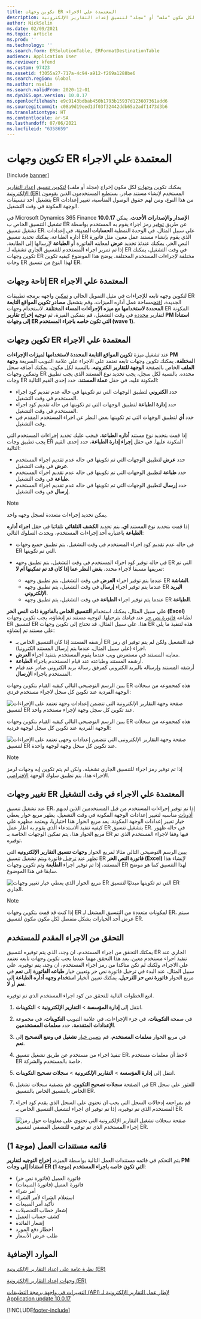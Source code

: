 ```yaml
---
title: تكوين وجهات ER المعتمدة علي الاجراء
description: يوضح هذا الموضوع معلومات كيفية تكوين وجهات بريد إلكتروني لكل مكون "ملف" أو "مجلد" لتنسيق إعداد التقارير الإلكترونية (ER) التي يتم تكوينها لإنشاء مستندات صادرة.
author: NickSelin
ms.date: 02/09/2021
ms.topic: article
ms.prod: ''
ms.technology: ''
ms.search.form: ERSolutionTable, ERFormatDestinationTable
audience: Application User
ms.reviewer: kfend
ms.custom: 97423
ms.assetid: f3055a27-717a-4c94-a912-f269a1288be6
ms.search.region: Global
ms.author: nselin
ms.search.validFrom: 2020-12-01
ms.dyn365.ops.version: 10.0.17
ms.openlocfilehash: e9c9143bdbab450b1793b15937d123607361add6
ms.sourcegitcommit: c08a9d19eed1df03f32442ddb65a2adf1473d3b6
ms.translationtype: HT
ms.contentlocale: ar-SA
ms.lasthandoff: 07/06/2021
ms.locfileid: "6358659"
---
```

# <a name="configure-action-dependent-er-destinations"></a>تكوين وجهات ER المعتمدة علي الاجراء

[!include [banner](../includes/banner.md)]

يمكنك تكوين [وجهات](electronic-reporting-destinations.md) لكل مكون إخراج (مجلد أو ملف) [لتكوين ](general-electronic-reporting.md) [تنسيق](general-electronic-reporting.md#FormatComponentOutbound) [إعداد التقارير الإلكترونية (ER)](general-electronic-reporting.md#Configuration) المستخدم لإنشاء مستند صادر. يستطيع المستخدمون الذين يقومون بتشغيل أحد تنسيقات ER من هذا النوع، ومن لهم حقوق الوصول المناسبة، تغيير إعدادات الوجهة المكونة في وقت التشغيل.

في Microsoft Dynamics 365 Finance **10.0.17 الإصدار والإصدارات الأحدث**، يمكن تشغيل التنسيق الخاص ب ER عن طريق [توفير](er-apis-app10-0-17.md) رمز اجراء يقوم به المستخدم بواسطة تشغيل تنسيق ER. علي سبيل المثال، في الوحدة النمطية **الحسابات المدينة**، في إعدادات أداره الطباعة، يمكنك تحديد تنسيق ER الذي يقوم بإنشاء مستند عمل معين، مثل فاتورة النص الحر. يمكنك عندئذ تحديد **عرض** لمعاينه الفاتورة أو **الطباعة** لإرسالها إلى الطابعة. إذا تم تمرير اجراء المستخدم للتنسيق الجاري تشغيله لـ ER في وقت التشغيل، يمكنك تكوين وجهات ER مختلفة لإجراءات المستخدم المختلفة. يوضح هذا الموضوع كيفيه تكوين وجات ER لهذا النوع من تنسيق ER.

## <a name="make-action-dependent-er-destinations-available"></a>إتاحة وجهات ER المعتمدة علي الاجراء

لتكوين وجهه تابعه للإجراءات في مثيل التمويل الحالي و [تمكين](er-apis-app10-0-17.md) واجهه برمجه تطبيقات ER الجديدة، [افتح](../../fin-ops/get-started/feature-management/feature-management-overview.md#the-feature-management-workspace)مساحة عمل أداره الميزات، وقم بتشغيل **مصادر تكوين المواقع التابعة المحددة لاستخدامها مع ميزه الإجراءات المساء المختلفة**. لاستخدام وجهات ER المكونة لتقارير [محدده](#reports-list-wave1) في وقت التشغيل، قم بتمكين الميزة، ثم **توجيه إخراج تقارير PM استنادا إلى وجهات ER التي تكون خاصه باجراء المستخدم (wave 1)**.

## <a name="configure-action-dependent-er-destinations"></a>تكوين وجهات ER المعتمدة علي الاجراء

عند تشغيل ميزة **تكوين المواقع التابعة المحددة لاستخدامها لميزات الإجراءات PM المختلفة**، يمكنك تكوين وجهات تابعه تعتمد علي الاجراء علي علامة التبويب السريعة **وجهة الملف** الخاص بالصفحة **الوجهة للتقارير الكترونيه**. بالنسبة لكل مكون، يمكنك أضافه سجل وتمكين وجهات ER محدده. بالنسبة لكل سجل، يجب تحديد نوع المستند الذي يجب تطبيق وجات ER المكونة عليه. في حقل **عملة المستند**، حدد إحدى القيم التالية:

- حدد **الكتروني** لتطبيق الوجهات التي تم تكوينها في حاله عدم تقديم كود اجراء المستخدم في وقت التشغيل.
- حدد **إدارة الطباعة** لتطبيق الوجهات التي تم تكوينها في حاله تقديم كود اجراء المستخدم في وقت التشغيل.
- حدد **أي** لتطبيق الوجهات التي تم تكوينها بغض النظر عن اجراء المستخدم المقدم في وقت التشغيل.

إذا قمت بتحديد نوع مستند **أداره الطباعة**، فيجب عليك تحديد إجراءات المستخدم التي يجب تطبيق وجات ER المكونة عليها. في حقل **إجراء إدارة الطباعة**، حدد إحدى القيم التالية:

- حدد **عرض** لتطبيق الوجهات التي تم تكوينها في حاله عدم تقديم اجراء المستخدم **عرض** في وقت التشغيل.
- حدد **طباعة** لتطبيق الوجهات التي تم تكوينها في حاله عدم تقديم اجراء المستخدم **طباعة** في وقت التشغيل.
- حدد **إرسال** لتطبيق الوجهات التي تم تكوينها في حاله عدم تقديم اجراء المستخدم **إرسال** في وقت التشغيل.

> [!NOTE]
> يمكن تحديد إجراءات متعددة لسجل وجهه واحد.

إذا قمت بتحديد نوع المستند **اي**، يتم تحديد **الكشف التلقائي** تلقائيا في حقل **اجراء أداره الطباعة** باعتباره أحد إجراءات المستخدم، ويحدث السلوك التالي:

- في حاله عدم تقديم كود اجراء المستخدم في وقت التشغيل، يتم تطبيق جميع وجهات ER التي تم تكوينها.
- في حاله توفير كود اجراء المستخدم في وقت التشغيل، يتم تطبيق وجهه ER التي تم تعريفها مسبقا لاجراء محدد، **بغض النظر عما إذا كان قد تم تمكينها ام لا**:

    - عندما يتم توفير اجراء **العرض** في وقت التشغيل، يتم تطبيق وجهه ER **الشاشة**.
    - عندما يتم توفير اجراء **إرسال** في وقت التشغيل، يتم تطبيق وجهه ER **البريد الإلكتروني**.
    - عندما يتم توفير اجراء **الطباعة** في وقت التشغيل، يتم تطبيق وجهه ER **الطباعة**.

علي سبيل المثال، يمكنك استخدام **التنسيق الخاص بالفاتورة ذات النص الحر (Excel)** لطباعه [فاتورة نص حر](../../../finance/accounts-receivable/create-free-text-invoice-new.md) عند قيامك بترحيلها. لتوجيه مستند تم إنشاؤه، يجب تكوين وجهات ER لتنسيق ER هذا. علي سبيل المثال، قد تحتاج إلى تكوين وجهات ER هذه لتنفيذ ما يلي علي مستند تم إنشاؤه:

- أرشفه المستند إذا كان التنسيق الخاص بـ ER قيد التشغيل ولكن لم يتم توفير اي رمز اجراء (علي سبيل المثال، عندما يتم إرسال المستند الكترونيا).
- معاينه المستند في مستعرض ويب عندما يقوم المستخدم بتنفيذ اجراء **العرض**.
- أرشفه المستند وطباعته عند قيام المستخدم باجراء **الطباعة**.
- أرشفه المستند وإرساله بالبريد الكتروني كمرفق رسالة بريد الكتروني صادر عند قيام المستخدم باجراء **الإرسال**.

يبين الرسم التوضيحي التالي كيفيه القيام بتكوين وجهات ER هذه كمجموعه من سجلات الوجهة الفردية عند تكوين كل سجل لاجراء مستخدم فردي:

![صفحة وجهة التقارير الإلكترونية التي تتضمن إعدادات وجهة تعتمد على الإجراءات لتنسيق ER عند تكوين كل سجل وجهة لإجراء مستخدم واحد.](./media/er-destination-action-dependent-01.png)

يبين الرسم التوضيحي التالي كيفيه القيام بتكوين وجهات ER هذه كمجموعه من سجلات الوجهة الفردية عند تكوين كل سجل لوجهة فردية:

![صفحة وجهة التقارير الإلكترونيى التي تتضمن إعدادات وجهى تعتمد على الإجراءات لتنسيق ER عند تكوين كل سجل وجهة لوجهة واحدة.](./media/er-destination-action-dependent-01a.png)

> [!NOTE]
> إذا تم توفير رمز اجراء للتنسيق الجاري تشغيله، ولكن لم يتم تكوين إيه وجهات لرمز الاجراء هذا، يتم تطبيق سلوك الوجهة [الافتراضي](electronic-reporting-destinations.md#default-behavior).

## <a name="change-action-dependent-er-destinations-at-runtime"></a>تغيير وجهات ER المعتمدة علي الاجراء في وقت التشغيل

عند تشغيل تنسيق ER، إذا تم توفير إجراءات المستخدم من قبل المستخدمين الذين لديهم [أذونات](electronic-reporting-destinations.md#security-considerations) مناسبه لتغيير إعدادات الوجهة المكونة في وقت التشغيل، يظهر مربع حوار يعطي خيار تغيير إعدادات الوجهة المكونة. يعد مربع الحوار هذا اختياريا، ويعتمد مظهره علي كيفيه تنفيذ الاستدعاء الذي يقوم به اطار عمل ER بتشغيل تنسيق ER. في حاله ظهور مربع الحوار هذا، يتم تمكين الوجهات الخاصة بـ ER فيها وفقا لاجراء المستخدم الذي تم توفيره.

يبين الرسم التوضيحي التالي مثالا لمربع الحوار **وجهات تنسيق التقارير الإلكترونيه** التي تظهر عند [ترحيل](../../../finance/accounts-receivable/create-free-text-invoice-new.md) فاتورة ويتم تشغيل تنسيق ER **فاتورة النص الحر (Excel)** لإنشاء هذا المستند، إذا تم توفير اجراء **الطابعة** وتم تكوين وجهات ER لهذا التنسيق كما هو موضح سابقا في هذا الموضوع.

![مربع الحوار الذي يعطي خيار تغيير وجهات ER التي تم تكوينها مبدئيًا لتنسيق ER الجاري.](./media/er-destination-action-dependent-02.gif)

> [!NOTE]
> إذا كنت قد قمت بتكوين وجهات ER لمكونات متعددة من التنسيق المشغل لـ ER، سيتم عرض أحد الخيارات بشكل منفصل لكل مكون مكون لتنسيق ER.

## <a name="verify-the-provided-user-action"></a>التحقق من الاجراء المقدم للمستخدم

يمكنك التحقق من اجراء المستخدم، ان وجد، الذي يتم توفيره لتنسيق ER الجاري عند تنفيذ اجراء مستخدم معين. يعد هذا التحقق مهما عندما يجب تكوين وجهات تابعه تعتمد علي الاجراء، ولكنك لم تكن متاكدا من رمز اجراء المستخدم، ان وجد، يتم توفيره. علي سبيل المثال، عند البدء في ترحيل فاتورة نص حر وتعيين خيار **طباعه الفاتورة** إلى **نعم** في مربع الحوار **فاتورة نص حر للترحيل**، يمكنك تعيين الخيار **استخدام وجهه أداره الطباعة** إلى **نعم** أو **لا**.

اتبع الخطوات التالية للتحقق من كود اجراء المستخدم الذي تم توفيره.

1. انتقل إلى **إدارة المؤسسة** \> **التقارير الإلكترونية** \> **التكوينات**.
2. في صفحة **التكوينات**، في جزء الإجراءات، في علامة التبويب **التكوينات**، في مجموعة **الإعدادات المتقدمة**، حدد **معلمات المستخدمين**.
3. في مربع الحوار **معلمات المستخدم**، قم [بتعيين خيار](er-trace-reports-compare-baseline.md#configure-er-parameters-to-use-the-baseline-feature) **تشغيل في وضع التصحيح** إلى **نعم**.
4. تنفيذ اجراء من مستخدم عن طريق تشغيل تنسيق ER. لاحظ أن معلمات مستخدم ER خاصة بالمستخدم والشركة.
5. انتقل إلى **إدارة المؤسسة** \> **التقارير الإلكترونية** \> **سجلات تصحيح التكوينات**.
6. في الصفحة **سجلات تصحيح التكوين**، قم بتصفية سجلات تشغيل ER للعثور علي سجل الخاص بالتنسيق الخاص بالتنسيق ER.
7. قم بمراجعه إدخالات السجل التي يجب ان تحتوي علي السجل الذي يقدم كود اجراء المستخدم الذي تم توفيره، إذا تم توفير اي اجراء لتشغيل التنسيق الخاص بـ ER.

    ![صفحة سجلات تشغيل التقارير الإلكترونية التي تحتوي على معلومات حول رمز إجراء المستخدم الذي تم توفيره للتشغيل المصفي لتنسيق ER.](./media/er-destination-action-dependent-03.png)

## <a name=""></a><a name="reports-list-wave1">قائمه مستندات العمل (موجة 1)</a>

يتم التحكم في قائمه مستندات العمل التالية بواسطة الميزة، **إخراج التوجيه لتقارير PM استنادا إلى وجات ER التي تكون خاصه باجراء المستخدم (موجة 1)**:

- فاتورة العميل (فاتورة نص حر)
- فاتورة العميل (فاتورة المبيعات)
- أمر شراء
- استعلام الشراء لأمر الشراء
- تأكيد أمر المبيعات
- إشعار خطاب التحصيلات
- كشف حساب العميل
- إشعار الفائدة
- اخطار دفع المورد
- طلب عرض الأسعار

## <a name="additional-resources"></a>الموارد الإضافية

[نظرة عامة على إعداد التقارير الإلكترونية (ER)](general-electronic-reporting.md)

[وجهات إعداد التقارير الإلكترونية (ER)‬](electronic-reporting-destinations.md)

[التغييرات في واجهة برمجة التطبيقات (API) لإطار عمل التقارير الإلكترونية لـ Application update 10.0.17](er-apis-app10-0-17.md)


[!INCLUDE[footer-include](../../../includes/footer-banner.md)]